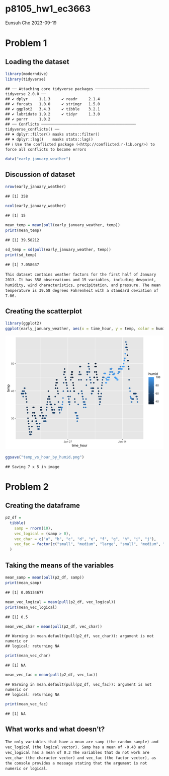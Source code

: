 p8105_hw1_ec3663
================
Eunsuh Cho
2023-09-19

# Problem 1

## Loading the dataset

``` r
library(moderndive)
library(tidyverse)
```

    ## ── Attaching core tidyverse packages ──────────────────────── tidyverse 2.0.0 ──
    ## ✔ dplyr     1.1.3     ✔ readr     2.1.4
    ## ✔ forcats   1.0.0     ✔ stringr   1.5.0
    ## ✔ ggplot2   3.4.3     ✔ tibble    3.2.1
    ## ✔ lubridate 1.9.2     ✔ tidyr     1.3.0
    ## ✔ purrr     1.0.2     
    ## ── Conflicts ────────────────────────────────────────── tidyverse_conflicts() ──
    ## ✖ dplyr::filter() masks stats::filter()
    ## ✖ dplyr::lag()    masks stats::lag()
    ## ℹ Use the conflicted package (<http://conflicted.r-lib.org/>) to force all conflicts to become errors

``` r
data("early_january_weather")
```

## Discussion of dataset

``` r
nrow(early_january_weather)
```

    ## [1] 358

``` r
ncol(early_january_weather)
```

    ## [1] 15

``` r
mean_temp = mean(pull(early_january_weather, temp))
print(mean_temp)
```

    ## [1] 39.58212

``` r
sd_temp = sd(pull(early_january_weather, temp))
print(sd_temp)
```

    ## [1] 7.058637

`This dataset contains weather factors for the first half of January 2013. It has 358 observations and 15 variables, including dewpoint, humidity, wind characteristics, precipitation, and pressure. The mean temperature is 39.58 degrees Fahrenheit with a standard deviation of 7.06.`

## Creating the scatterplot

``` r
library(ggplot2)
ggplot(early_january_weather, aes(x = time_hour, y = temp, color = humid)) + geom_point()
```

![](p8105_hw1_ec3663_files/figure-gfm/p1_scatterplot-1.png)<!-- -->

``` r
ggsave("temp_vs_hour_by_humid.png")
```

    ## Saving 7 x 5 in image

# Problem 2

## Creating the dataframe

``` r
p2_df =
  tibble(
    samp = rnorm(10),
    vec_logical = (samp > 0),
    vec_char = c("a", "b", "c", "d", "e", "f", "g", "h", "i", "j"),
    vec_fac = factor(c("small", "medium", "large", "small", "medium", "large", "small", "medium", "large", "small"))
  )
```

## Taking the means of the variables

``` r
mean_samp = mean(pull(p2_df, samp))
print(mean_samp)
```

    ## [1] 0.05134677

``` r
mean_vec_logical = mean(pull(p2_df, vec_logical))
print(mean_vec_logical)
```

    ## [1] 0.5

``` r
mean_vec_char = mean(pull(p2_df, vec_char))
```

    ## Warning in mean.default(pull(p2_df, vec_char)): argument is not numeric or
    ## logical: returning NA

``` r
print(mean_vec_char)
```

    ## [1] NA

``` r
mean_vec_fac = mean(pull(p2_df, vec_fac))
```

    ## Warning in mean.default(pull(p2_df, vec_fac)): argument is not numeric or
    ## logical: returning NA

``` r
print(mean_vec_fac)
```

    ## [1] NA

## What works and what doesn’t?

`The only variables that have a mean are samp (the random sample) and vec_logical (the logical vector). Samp has a mean of -0.43 and vec_logical has a mean of 0.3 The variables that do not work are vec_char (the character vector) and vec_fac (the factor vector), as the console provides a message stating that the argument is not numeric or logical.`
